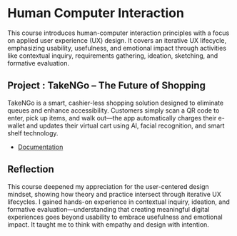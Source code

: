 # Human Computer Interaction
This course introduces human-computer interaction principles with a focus on applied user experience (UX) design. It covers an iterative UX lifecycle, emphasizing usability, usefulness, and emotional impact through activities like contextual inquiry, requirements gathering, ideation, sketching, and formative evaluation.

## Project : TakeNGo – The Future of Shopping
TakeNGo is a smart, cashier-less shopping solution designed to eliminate queues and enhance accessibility. Customers simply scan a QR code to enter, pick up items, and walk out—the app automatically charges their e-wallet and updates their virtual cart using AI, facial recognition, and smart shelf technology.
* [Documentation](https://checkitoutgroup9.blogspot.com/)

## Reflection
This course deepened my appreciation for the user-centered design mindset, showing how theory and practice intersect through iterative UX lifecycles. I gained hands-on experience in contextual inquiry, ideation, and formative evaluation—understanding that creating meaningful digital experiences goes beyond usability to embrace usefulness and emotional impact. It taught me to think with empathy and design with intention.


